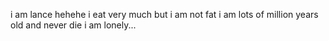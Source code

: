 
i am lance 
hehehe
i eat very much
but i am not fat
i am lots of million years old and never die
i am lonely...
